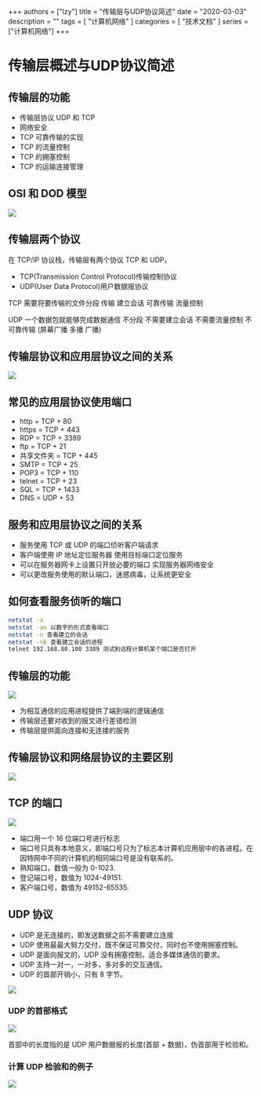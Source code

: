 +++
authors = ["lzy"]
title = "传输层与UDP协议简述"
date = "2020-03-03"
description = ""
tags = [
    "计算机网络"
]
categories = [
    "技术文档"
]
series = ["计算机网络"]
+++

# 传输层概述与UDP协议简述

## 传输层的功能

- 传输层协议 UDP 和 TCP
- 网络安全
- TCP 可靠传输的实现
- TCP 的流量控制
- TCP 的拥塞控制
- TCP 的运输连接管理

## OSI 和 DOD 模型

![](../static/NTwubeiEkoZHzZxf4Utcvi8QnRd.png)

## 传输层两个协议

在 TCP/IP 协议栈，传输层有两个协议 TCP 和 UDP。

- TCP(Transmission Control Protocol)传输控制协议
- UDP(User Data Protocol)用户数据报协议

TCP 需要将要传输的文件分段 传输 建立会话 可靠传输 流量控制

UDP 一个数据包就能够完成数据通信 不分段 不需要建立会话 不需要流量控制 不可靠传输 (屏幕广播 多播 广播)

## 传输层协议和应用层协议之间的关系

![](../static/VKsIbxW3FoLHxGxkUo9czTqBnkc.png)

## 常见的应用层协议使用端口

- http = TCP + 80
- https = TCP + 443
- RDP = TCP + 3389
- ftp = TCP + 21
- 共享文件夹 = TCP + 445
- SMTP = TCP + 25
- POP3 = TCP + 110
- telnet = TCP + 23
- SQL = TCP + 1433
- DNS = UDP + 53

## 服务和应用层协议之间的关系

- 服务使用 TCP 或 UDP 的端口侦听客户端请求
- 客户端使用 IP 地址定位服务器 使用目标端口定位服务
- 可以在服务器网卡上设置只开放必要的端口 实现服务器网络安全
- 可以更改服务使用的默认端口，迷惑病毒，让系统更安全

## 如何查看服务侦听的端口

```bash
netstat -a
netstat -an 以数字的形式查看端口
netstat -n 查看建立的会话
netstat -nb 查看建立会话的进程
telnet 192.168.80.100 3389 测试到远程计算机某个端口是否打开
```

## 传输层的功能

![](../static/H8yNbHF0foqThzxY2FRc1rMZnzh.png)

- 为相互通信的应用进程提供了端到端的逻辑通信
- 传输层还要对收到的报文进行差错检测
- 传输层提供面向连接和无连接的服务

## 传输层协议和网络层协议的主要区别

![](../static/IsJzboebDonJD7xEAlbczOxon6b.png)

## TCP 的端口

![](../static/XNdzbzfmSoM2Ucx4Bbkc5520nlc.png)

- 端口用一个 16 位端口号进行标志
- 端口号只具有本地意义，即端口号只为了标志本计算机应用层中的各进程。在因特网中不同的计算机的相同端口号是没有联系的。
- 熟知端口，数值一般为 0-1023.
- 登记端口号，数值为 1024-49151.
- 客户端口号，数值为 49152-65535.

## UDP 协议

- UDP 是无连接的，即发送数据之前不需要建立连接
- UDP 使用最最大努力交付，既不保证可靠交付，同时也不使用拥塞控制。
- UDP 是面向报文的，UDP 没有拥塞控制，适合多媒体通信的要求。
- UDP 支持一对一，一对多，多对多的交互通信。
- UDP 的首部开销小，只有 8 字节。

![](../static/V0xlbHl8XoJYrYxVI6zc1IVpneg.png)

### UDP 的首部格式

![](../static/Upq4bawxcoC2TBx5bgCcFgSqnCh.png)

首部中的长度指的是 UDP 用户数据报的长度(首部 + 数据)，伪首部用于检验和。

### 计算 UDP 检验和的例子

![](../static/LlKwbsTbloYBqNxLrMZc2Ld8nmf.png)
